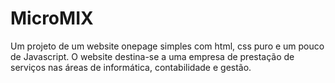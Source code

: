 # MicroMIX
Um projeto de um website onepage simples com html, css puro e um pouco de Javascript.
O website destina-se a uma empresa de prestação de serviços nas áreas de informática, contabilidade e gestão.


